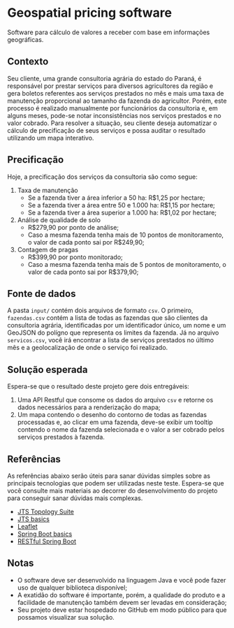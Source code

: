 # Geospatial pricing software
Software para cálculo de valores a receber com base em informações geográficas.

## Contexto
Seu cliente, uma grande consultoria agrária do estado do Paraná, é responsável por prestar serviços para diversos agricultores da região e gera boletos referentes aos serviços prestados no mês e mais uma taxa de manutenção proporcional ao tamanho da fazenda do agricultor. Porém, este processo é realizado manualmente por funcionários da consultoria e, em alguns meses, pode-se notar inconsistências nos serviços prestados e no valor cobrado. Para resolver a situação, seu cliente deseja automatizar o cálculo de precificação de seus serviços e possa auditar o resultado utilizando um mapa interativo.

## Precificação

Hoje, a precificação dos serviços da consultoria são como segue:

1. Taxa de manutenção
    - Se a fazenda tiver a área inferior a 50 ha: R$1,25 por hectare;
    - Se a fazenda tiver a área entre 50 e 1.000 ha: R$1,15 por hectare;
    - Se a fazenda tiver a área superior a 1.000 ha: R$1,02 por hectare;
2. Análise de qualidade de solo
    - R$279,90 por ponto de análise;
    - Caso a mesma fazenda tenha mais de 10 pontos de monitoramento, o valor de cada ponto sai por R$249,90;
3. Contagem de pragas
    - R$399,90 por ponto monitorado;
    - Caso a mesma fazenda tenha mais de 5 pontos de monitoramento, o valor de cada ponto sai por R$379,90;

## Fonte de dados
A pasta `input/` contém dois arquivos de formato `csv`. O primeiro, `fazendas.csv` contém a lista de todas as fazendas que são clientes da consultoria agrária, identificadas por um identificador único, um nome e um GeoJSON do polígno que representa os limites da fazenda. Já no arquivo `servicos.csv`, você irá encontrar a lista de serviços prestados no último mês e a geolocalização de onde o serviço foi realizado.

## Solução esperada
Espera-se que o resultado deste projeto gere dois entregáveis:
1. Uma API Restful que consome os dados do arquivo `csv` e retorne os dados necessários para a renderização do mapa;
2. Um mapa contendo o desenho do contorno de todas as fazendas processadas e, ao clicar em uma fazenda, deve-se exibir um tooltip contendo o nome da fazenda selecionada e o valor a ser cobrado pelos serviços prestados à fazenda.

## Referências

As referências abaixo serão úteis para sanar dúvidas simples sobre as principais tecnologias que podem ser utilizadas neste teste. Espera-se que você consulte mais materiais ao decorrer do desenvolvimento do projeto para conseguir sanar dúvidas mais complexas.

- [JTS Topology Suite](https://github.com/locationtech/jts)
- [JTS basics](http://docs.geotools.org/latest/userguide/library/jts/index.html)
- [Leaflet](https://leafletjs.com/)
- [Spring Boot basics](https://spring.io/guides/gs/spring-boot/)
- [RESTful Spring Boot](https://spring.io/guides/gs/rest-service/)

## Notas

- O software deve ser desenvolvido na linguagem Java e você pode fazer uso de qualquer biblioteca disponível;
- A exatidão do software é importante, porém, a qualidade do produto e a facilidade de manutenção também devem ser levadas em consideração;
- Seu projeto deve estar hospedado no GitHub em modo público para que possamos visualizar sua solução.